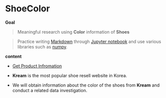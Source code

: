 # ShoeColor

**Goal**
>Meaningful research using <b>Color</b> information of <b>Shoes</b>

>Practice writing [Markdown](https://en.wikipedia.org/wiki/Markdown) through [Jupyter notebook](https://en.wikipedia.org/wiki/Project_Jupyter) and use various libraries such as [numpy](https://en.wikipedia.org/wiki/NumPy).

**content**
* [Get Product Infromation](/data_crawl/GetProducts.ipynb)



* <b>Kream</b> is the most popular shoe resell website in Korea.
* We will obtain information about the color of the shoes from <b>Kream</b> and conduct a related data investigation.